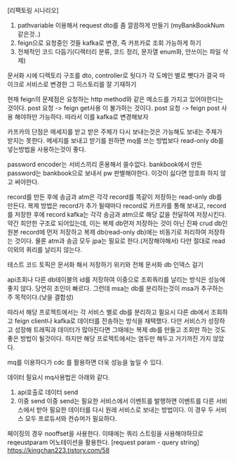 [리팩토링 시나리오]
1. pathvariable 이용해서 request dto를 좀 깔끔하게 만들기
(myBankBookNum 같은것..)
2. feign으로 요청중인 것들 kafka로 변경, 즉 카프카로 조회 가능하게 하기
3. 전체적인 코드 다듬기(디렉터리 분류, 코드 정리, 문자열 enum화, 안쓰이는 파일 삭제)

문서화 시에 디렉토리 구조를 dto, controller로 둿다가
각 도메인 별로 뺏다가 결국 마이크로 서비스로 변경한 그 히스토리를 잘 기재하기

현재 feign의 문제점은 요청하는 http method와 같은 메소드를 가지고 있어야한다는 것이다.
post 요청 -> feign get사용 이 불가하는 것이다.
post 요청 -> feign post 사용 해야하만 가능하다.
따라서 이를 kafka로 변경해보자

카프카의 단점은 메세지를 받고 받은 주체가 다시 보내는것은 가능해도
보내는 주체가 받지는 못한다.
메세지를 보내고 받기를 원하면 mq를 쓰는 방법보다 read-only db를 넣는방법을 사용하는것이 좋다.

password encoder는 서비스끼리 혼용해서 쓸수없다.
bankbook에서 만든 password는 bankbook으로 보내서 pw 판별해야한다.
이것이 싫다면 암호화 하지 않고 써야한다.

record를 만든 후에 송금과 atm은 각각 record를 똑같이 저장하는 read-only db를 만든다.
복제 방법은 record가 추가 될때마다 record로 카프카를 통해 보내고,
record를 저장한 후에 record kafka는 각각 송금과 atm으로 해당 값을 전달하여 저장시킨다.
약간 희안한 구조로 되어있는데, 이는 복제 db먼저 저장하는 것이 아닌 진짜 crud db인 원본 record에 먼저 저장하고 복제 db(read-only db)에는 비동기로 처리하여 저장하는 것이다.
물론 atm과 송금 모두 jpa는 필요로 한다.(저장해야해서)
다만 절대로 read이외의 쿼리를 날리지 않는다.

테스트 코드
토픽은 문서화 해서 저장하기
위키와 전체 문서화
db 인덱스 걸기

api조회나 다른 db테이블의 id를 저장하여 이중으로 조회쿼리를 날리는 방식은 성능에 좋지 않다.
당연히 조인이 빠르다.
그런데 msa는 db를 분리하는것이 msa가 추구하는 주 목적이다.(낮을 결합성)

따라서 해당 프로젝트에서는 각 서비스 별로 db를 분리하고 필요시 다른 db에서 조회하고 feign client나 kafka로 데이터를 전송하는 방식을 채택했다.
다만 서비스가 성장하고 성장해 트래픽과 데이터가 많아진다면 그때에는 복제 db를 만들고 조회만 하는 것도 좋은 방법이 될것이다.
하지만 해당 프로젝트에서는 염두만 해두고 거기까진 가지 않았다.

mq를 이용하다가 cdc 를 활용하면 더욱 성능을 높일 수 있다.

데이터 필요시 mq사용법은 아래와 같다.
1. api호출로 데이터 send
2. 이중 send
   이중 send는 필요한 서비스에서 이벤트를 발행하면 이벤트를 다른 서비스에서 받아 필요한 데이터를 다시 원래 서비스로 보내는 방법이다.
   이 경우 두 서비스 모두 프로듀서와 컨슈머가 필요하다.

페이징의 경우 nooffset을 사용한다.
이때에는 쿼리 스트링을 사용해야하므로 reqeustparam 어노테이션을 활용한다.
[request param - query string]
https://kingchan223.tistory.com/58